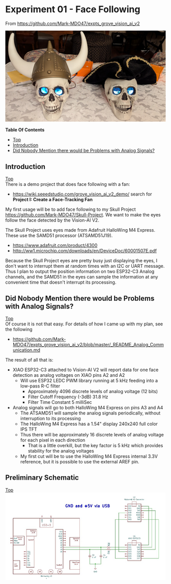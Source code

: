 # Experiment 01 - Face Following
From https://github.com/Mark-MDO47/expts_grove_vision_ai_v2

<img src="https://github.com/Mark-MDO47/Skull-Project/blob/master/resources/images/TwoSkullsTwoHats_1024.jpg" width="800" alt="Two 2-eye Skulls and Control Boxes, one with Viking hat and one with Pirate hat">

**Table Of Contents**
* [Top](#experiment-01-\--face-following "Top")
* [Introduction](#introduction "Introduction")
* [Did Nobody Mention there would be Problems with Analog Signals?](#did-nobody-mention-there-would-be-problems-with-analog-signals "Did Nobody Mention there would be Problems with Analog Signals?")

## Introduction
[Top](#experiment-01-\--face-following "Top")<br>
There is a demo project that does face following with a fan:
- https://wiki.seeedstudio.com/grove_vision_ai_v2_demo/ search for **Project I: Create a Face-Tracking Fan**

My first usage will be to add face following to my Skull Project https://github.com/Mark-MDO47/Skull-Project. We want to make the eyes follow the face detected by the Vision-AI V2.

The Skull Project uses eyes made from Adafruit HalloWing M4 Express. These use the SAMD51 processor (ATSAMD51J19).
- https://www.adafruit.com/product/4300
- http://ww1.microchip.com/downloads/en/DeviceDoc/60001507E.pdf

Because the Skull Project eyes are pretty busy just displaying the eyes, I don't want to interrupt them at random times with an I2C or UART message. Thus I plan to output the position information on two ESP32-C3 Analog channels, and the SAMD51 in the eyes can sample the information at any convenient time that doesn't interrupt its processing.

## Did Nobody Mention there would be Problems with Analog Signals?
[Top](#experiment-01-\--face-following "Top")<br>
Of course it is not that easy. For details of how I came up with my plan, see the following
- https://github.com/Mark-MDO47/expts_grove_vision_ai_v2/blob/master/_README_Analog_Communication.md

The result of all that is:
- XIAO ESP32-C3 attached to Vision-AI V2 will report data for one face detection as analog voltages on XIAO pins A2 and A2
  - Will use ESP32 LEDC PWM library running at 5 kHz feeding into a low-pass R-C filter
    - Approximately 4096 discrete levels of analog voltage (12 bits)
    - Filter Cutoff Frequency (-3dB)	31.8 Hz
    - Filter Time Constant	5 milliSec
- Analog signals will go to both HalloWing M4 Express on pins A3 and A4
  - The ATSAMD51 will sample the analog signals periodically, without interruption to its processing
  - The HalloWing M4 Express has a 1.54" display 240x240 full color IPS TFT
  - Thus there will be approximately 16 discrete levels of analog voltage for each pixel in each direction
    - That is a little overkill, but the key factor is 5 kHz which provides stability for the analog voltages
  - My first cut will be to use the HalloWing M4 Express internal 3.3V reference, but it is possible to use the external AREF pin.

## Preliminary Schematic
[Top](#experiment-01-\--face-following "Top")<br>
<img src="https://github.com/Mark-MDO47/expts_grove_vision_ai_v2/blob/master/resources/images/01_face_xiao_vision_v2_schem.jpg" width="800" alt="Schematic for Experiment 01 Face Detection">

